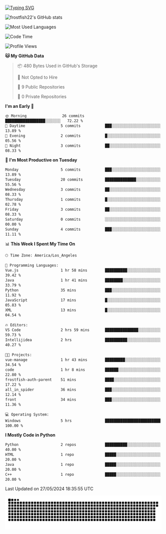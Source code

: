 <!--
**frostfish22/frostfish22** is a ✨ _special_ ✨ repository because its `README.md` (this file) appears on your GitHub profile.

Here are some ideas to get you started:

- 🔭 I’m currently working on ...
- 🌱 I’m currently learning ...
- 👯 I’m looking to collaborate on ...
- 🤔 I’m looking for help with ...
- 💬 Ask me about ...
- 📫 How to reach me: ...
- 😄 Pronouns: ...
- ⚡ Fun fact: ...
-->
[![Typing SVG](https://readme-typing-svg.demolab.com?font=Fira+Code&pause=1000&random=false&width=435&lines=%E5%B0%8F%E9%99%88%E5%90%8C%E5%AD%A6%E7%A5%9D%E4%BD%A0%E7%BC%96%E7%A0%81%E6%84%89%E5%BF%AB%F0%9F%8C%88%F0%9F%A4%AD)](https://git.io/typing-svg)

![frostfish22's GitHub stats](https://github-readme-stats.vercel.app/api?username=frostfish22&bg_color=30,e96443,904e95&title_color=fff&text_color=fff)

![Most Used Languages](https://github-readme-stats.vercel.app/api/top-langs/?username=frostfish22&theme=dark&layout=compact)

<!--START_SECTION:waka-->
![Code Time](http://img.shields.io/badge/Code%20Time-9%20hrs%2042%20mins-blue)

![Profile Views](http://img.shields.io/badge/Profile%20Views-153-blue)

**🐱 My GitHub Data** 

> 📦 480 Bytes Used in GitHub's Storage 
 > 
> 🚫 Not Opted to Hire
 > 
> 📜 9 Public Repositories 
 > 
> 🔑 0 Private Repositories 
 > 
**I'm an Early 🐤** 

```text
🌞 Morning                26 commits          ██████████████████░░░░░░░   72.22 % 
🌆 Daytime                5 commits           ███░░░░░░░░░░░░░░░░░░░░░░   13.89 % 
🌃 Evening                2 commits           █░░░░░░░░░░░░░░░░░░░░░░░░   05.56 % 
🌙 Night                  3 commits           ██░░░░░░░░░░░░░░░░░░░░░░░   08.33 % 
```
📅 **I'm Most Productive on Tuesday** 

```text
Monday                   5 commits           ███░░░░░░░░░░░░░░░░░░░░░░   13.89 % 
Tuesday                  20 commits          ██████████████░░░░░░░░░░░   55.56 % 
Wednesday                3 commits           ██░░░░░░░░░░░░░░░░░░░░░░░   08.33 % 
Thursday                 1 commits           █░░░░░░░░░░░░░░░░░░░░░░░░   02.78 % 
Friday                   3 commits           ██░░░░░░░░░░░░░░░░░░░░░░░   08.33 % 
Saturday                 0 commits           ░░░░░░░░░░░░░░░░░░░░░░░░░   00.00 % 
Sunday                   4 commits           ███░░░░░░░░░░░░░░░░░░░░░░   11.11 % 
```


📊 **This Week I Spent My Time On** 

```text
🕑︎ Time Zone: America/Los_Angeles

💬 Programming Languages: 
Vue.js                   1 hr 58 mins        ██████████░░░░░░░░░░░░░░░   39.42 % 
Java                     1 hr 41 mins        ████████░░░░░░░░░░░░░░░░░   33.79 % 
Python                   35 mins             ███░░░░░░░░░░░░░░░░░░░░░░   11.92 % 
JavaScript               17 mins             █░░░░░░░░░░░░░░░░░░░░░░░░   05.83 % 
XML                      13 mins             █░░░░░░░░░░░░░░░░░░░░░░░░   04.54 % 

🔥 Editors: 
VS Code                  2 hrs 59 mins       ███████████████░░░░░░░░░░   59.73 % 
Intellijidea             2 hrs               ██████████░░░░░░░░░░░░░░░   40.27 % 

🐱‍💻 Projects: 
vue-manage               1 hr 43 mins        █████████░░░░░░░░░░░░░░░░   34.54 % 
code                     1 hr 8 mins         ██████░░░░░░░░░░░░░░░░░░░   22.80 % 
frostfish-auth-parent    51 mins             ████░░░░░░░░░░░░░░░░░░░░░   17.22 % 
all_in_spider            36 mins             ███░░░░░░░░░░░░░░░░░░░░░░   12.14 % 
front                    34 mins             ███░░░░░░░░░░░░░░░░░░░░░░   11.36 % 

💻 Operating System: 
Windows                  5 hrs               █████████████████████████   100.00 % 
```

**I Mostly Code in Python** 

```text
Python                   2 repos             ██████████░░░░░░░░░░░░░░░   40.00 % 
HTML                     1 repo              █████░░░░░░░░░░░░░░░░░░░░   20.00 % 
Java                     1 repo              █████░░░░░░░░░░░░░░░░░░░░   20.00 % 
C++                      1 repo              █████░░░░░░░░░░░░░░░░░░░░   20.00 % 
```




 Last Updated on 27/05/2024 18:35:55 UTC
<!--END_SECTION:waka-->

<picture>
  <source media="(prefers-color-scheme: dark)" srcset="https://raw.githubusercontent.com/frostfish22/frostfish22/output/github-contribution-grid-snake-dark.svg">
  <source media="(prefers-color-scheme: light)" srcset="https://raw.githubusercontent.com/frostfish22/frostfish22/output/github-contribution-grid-snake.svg">
  <img alt="github contribution grid snake animation" src="https://raw.githubusercontent.com/frostfish22/frostfish22/output/github-contribution-grid-snake.svg">
</picture>
